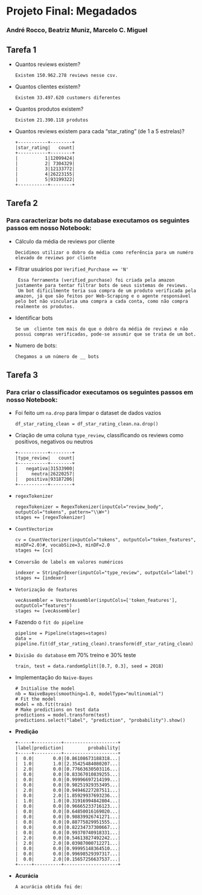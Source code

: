 # Projeto Final: Megadados
### André Rocco, Beatriz Muniz, Marcelo C. Miguel

## Tarefa 1

- Quantos reviews existem?
      
      Existem 150.962.278 reviews nesse csv.

- Quantos clientes existem?
      
      Existem 33.497.620 customers diferentes

- Quantos produtos existem?
      
      Existem 21.390.118 produtos

- Quantos reviews existem para cada “star_rating” (de 1 a 5 estrelas)?
      
      +-----------+--------+
      |star_rating|   count|
      +-----------+--------+
      |          1|12099424|
      |          2| 7304329|
      |          3|12133772|
      |          4|26223155|
      |          5|93199322|
      +-----------+--------+


## Tarefa 2

### Para caracterizar bots no database executamos os seguintes passos em nosso Notebook:


- Cálculo da média de reviews por cliente

      Decidimos utilizar o dobro da média como referência para um numéro elevado de reviews por cliente

- Filtrar usuários por `Verified_Purchase == 'N'`

       Essa ferramenta (verified_purchase) foi criada pela amazon justamente para tentar filtrar bots de seus sistemas de reviews.
       Um bot dificilmente teria sua compra de um produto verificada pela amazon, já que são feitos por Web-Scraping e o agente responsável pelo bot não vincularia uma compra a cada conta, como não compra realmente os produtos.

- Identificar bots

      Se um  cliente tem mais do que o dobro da média de reviews e não possui compras verificadas, pode-se assumir que se trata de um bot.

- Numero de bots:

      Chegamos a um número de __ bots

## Tarefa 3

### Para criar o classificador executamos os seguintes passos em nosso Notebook:

- Foi feito um `na.drop` para limpar o dataset de dados vazios

      df_star_rating_clean = df_star_rating_clean.na.drop()

- Criação de uma coluna `type_review`, classificando os reviews como positivos, negativos ou neutros
  
      +-----------+--------+
      |type_review|   count|
      +-----------+--------+
      |   negativa|31533900|
      |     neutra|26220257|
      |   positiva|93187206|
      +-----------+--------+

- `regexTokenizer`

      regexTokenizer = RegexTokenizer(inputCol="review_body", outputCol="tokens", pattern="\\W+")
      stages += [regexTokenizer]

- `CountVectorize`

      cv = CountVectorizer(inputCol="tokens", outputCol="token_features", minDF=2.0)#, vocabSize=3, minDF=2.0
      stages += [cv]

- `Conversão de labels em valores numéricos`

      indexer = StringIndexer(inputCol="type_review", outputCol="label")
      stages += [indexer]

- `Vetorização de features`

      vecAssembler = VectorAssembler(inputCols=['token_features'], outputCol="features")
      stages += [vecAssembler]

- Fazendo o `fit do pipeline`

      pipeline = Pipeline(stages=stages)
      data = pipeline.fit(df_star_rating_clean).transform(df_star_rating_clean)

- `Divisão do database` em 70% treino e 30% teste

      train, test = data.randomSplit([0.7, 0.3], seed = 2018)

- Implementação do `Naive-Bayes`

      # Initialise the model
      nb = NaiveBayes(smoothing=1.0, modelType="multinomial")
      # Fit the model
      model = nb.fit(train)
      # Make predictions on test data
      predictions = model.transform(test)
      predictions.select("label", "prediction", "probability").show()

- **Predição**

      +-----+----------+--------------------+
      |label|prediction|         probability|
      +-----+----------+--------------------+
      |  0.0|       0.0|[0.86108673188318...|
      |  1.0|       1.0|[2.35425484080207...|
      |  2.0|       0.0|[0.77663630503116...|
      |  0.0|       0.0|[0.83367010839255...|
      |  0.0|       0.0|[0.99996697214199...|
      |  0.0|       0.0|[0.98251929353495...|
      |  2.0|       0.0|[0.94946227287511...|
      |  0.0|       2.0|[1.85929937693236...|
      |  1.0|       1.0|[0.31916994842804...|
      |  0.0|       0.0|[0.96665233716123...|
      |  0.0|       0.0|[0.64850016169020...|
      |  0.0|       0.0|[0.98839926741271...|
      |  0.0|       0.0|[0.88775829951555...|
      |  0.0|       0.0|[0.82234737300667...|
      |  0.0|       0.0|[0.99370740918331...|
      |  2.0|       0.0|[0.54613827492242...|
      |  2.0|       2.0|[0.03987000712271...|
      |  0.0|       0.0|[0.99995148364510...|
      |  0.0|       0.0|[0.99698529397317...|
      |  0.0|       2.0|[0.15657256637537...|
      +-----+----------+--------------------+

- **Acurácia**

      A acurácia obtida foi de:
